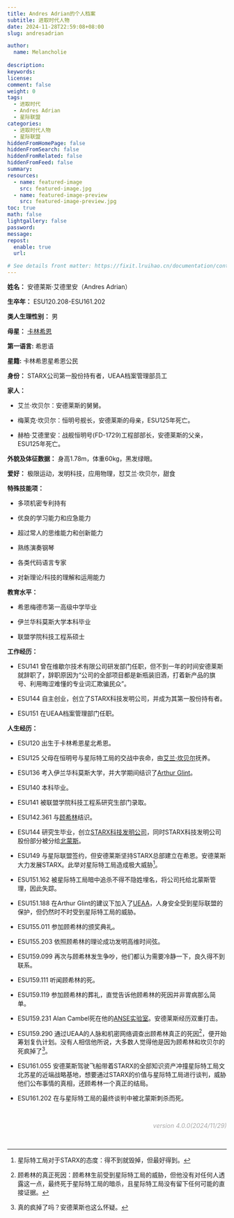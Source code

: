 ```yaml
---
title: Andres Adrian的个人档案
subtitle: 进取时代人物
date: 2024-11-28T22:59:08+08:00
slug: andresadrian

author:
  name: Melancholie
  
description:
keywords:
license:
comment: false
weight: 0
tags:
  - 进取时代
  - Andres Adrian
  - 星际联盟
categories:
  - 进取时代人物
  - 星际联盟
hiddenFromHomePage: false
hiddenFromSearch: false
hiddenFromRelated: false
hiddenFromFeed: false
summary:
resources:
  - name: featured-image
    src: featured-image.jpg
  - name: featured-image-preview
    src: featured-image-preview.jpg
toc: true
math: false
lightgallery: false
password:
message:
repost:
  enable: true
  url:

# See details front matter: https://fixit.lruihao.cn/documentation/content-management/introduction/#front-matter
---
```


<!--more-->
**姓名：** 安德莱斯·艾德里安（Andres Adrian）

**生卒年：** ESU120.208-ESU161.202

**类人生理性别：** 男

**母星：** [卡林希恩](/posts/calynsiene)

**第一语言:** 希恩语

**星籍:** 卡林希恩星希恩公民

**身份：** STARX公司第一股份持有者，UEAA档案管理部员工

**家人：** 

- 艾兰·坎贝尔：安德莱斯的舅舅。

- 梅莱克·坎贝尔：恒明号舰长，安德莱斯的母亲，ESU125年死亡。

- 赫柏·艾德里安：战舰恒明号(FD-1729)工程部部长，安德莱斯的父亲，ESU125年死亡。

**外貌及体征数据：** 身高1.78m，体重60kg，黑发绿眼。

**爱好：** 极限运动，发明科技，应用物理，怼艾兰·坎贝尔，甜食

**特殊技能项：** 

- 多项机密专利持有

- 优良的学习能力和应急能力

- 超过常人的思维能力和创新能力

- 熟练演奏钢琴

- 各类代码语言专家

- 对新理论/科技的理解和运用能力

**教育水平：** 

- 希恩梅德市第一高级中学毕业

- 伊兰华科莫斯大学本科毕业

- 联盟学院科技工程系硕士

**工作经历：**

- ESU141 曾在维歇尔技术有限公司研发部门任职，但不到一年的时间安德莱斯就辞职了，辞职原因为“公司的全部项目都是新瓶装旧酒，打着新产品的旗号、利用晦涩难懂的专业词汇欺骗民众”。

- ESU144 自主创业，创立了STARX科技发明公司，并成为其第一股份持有者。

- ESU151 在UEAA档案管理部门任职。

**人生经历：**

- ESU120 出生于卡林希恩星北希恩。

- ESU125 父母在恒明号与星际特工局的交战中丧命，由[艾兰·坎贝尔](/posts/alancambel)抚养。

- ESU136 考入伊兰华科莫斯大学，并大学期间结识了[Arthur Glint](/posts/arthurglint)。

- ESU140 本科毕业。

- ESU141 被联盟学院科技工程系研究生部门录取。

- ESU142.361 与[顾希林](/posts/guxilin)结识。

- ESU144 研究生毕业，创立[STARX科技发明公司](/posts/starx)，同时STARX科技发明公司股份部分被分给[北蒙斯](/posts/bemonns)。

- ESU149 与星际联盟签约，但安德莱斯坚持STARX总部建立在希恩。安德莱斯大力发展STARX。此举对星际特工局造成极大威胁[^星际特工局对于STARX的态度]。

- ESU151.162 被星际特工局暗中追杀不得不隐姓埋名，将公司托给北蒙斯管理，因此失踪。

- ESU151.188 在Arthur Glint的建议下加入了[UEAA](/posts/ueaa)，人身安全受到星际联盟的保护，但仍然时不时受到星际特工局的威胁。

- ESU155.011 参加顾希林的颁奖典礼。

- ESU155.203 依照顾希林的理论成功发明高维时间弦。

- ESU159.099 再次与顾希林发生争吵，他们都认为需要冷静一下，良久得不到联系。

- ESU159.111 听闻顾希林的死。

- ESU159.119 参加顾希林的葬礼，直觉告诉他顾希林的死因并非胃病那么简单。

- ESU159.231 Alan Cambel死在他的[ANSE实验室](/posts/anse)。安德莱斯经历双重打击。

- ESU159.290 通过UEAA的人脉和机密网络调查出顾希林真正的死因[^顾希林的真正死因]，便开始筹划复仇计划。没有人相信他所说，大多数人觉得他是因为顾希林和坎贝尔的死疯掉了[^真的疯掉了吗]。

- ESU161.055 安德莱斯驾驶飞船带着STARX的全部知识资产冲撞星际特工局文北苏星的近端战略基地，想要通过STARX的价值与星际特工局进行谈判，威胁他们公布事情的真相，还顾希林一个真正的结局。

- ESU161.202 在与星际特工局的最终谈判中被北蒙斯刺杀而死。

<br/>

<div style="text-align:right;">
<font color=#A9A9A9> 

*version 4.0.0(2024/11/29)* 

</font>
</div>

<br/>

[^星际特工局对于STARX的态度]: 星际特工局对于STARX的态度：得不到就毁掉，但最好得到。
[^顾希林的真正死因]: 顾希林的真正死因：顾希林生前受到星际特工局的威胁，但他没有对任何人透露这一点，最终死于星际特工局的暗杀，且星际特工局没有留下任何可能的直接证据。
[^真的疯掉了吗]: 真的疯掉了吗？安德莱斯也这么怀疑。